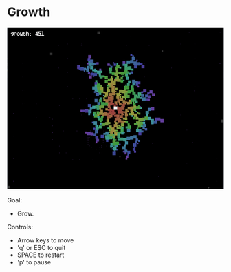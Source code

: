 # Growth
![screen](screen.png "screen")

Goal:

- Grow.

Controls:

- Arrow keys to move
- 'q' or ESC to quit
- SPACE to restart
- 'p' to pause